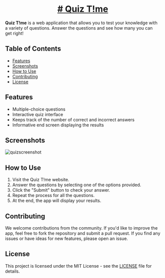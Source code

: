<h1 align="center">
  <a href=" https://mohd-ayaz.github.io/Quiz-app/">
    # Quiz T!me
  </a>
</h1>

**Quiz T!me** is a web application that allows you to test your knowledge with a variety of questions. Answer the questions and see how many you can get right!

## Table of Contents
- [Features](#features)
- [Screenshots](#screenshots)
- [How to Use](#how-to-use)
- [Contributing](#contributing)
- [License](#license)

## Features
- Multiple-choice questions
- Interactive quiz interface
- Keeps track of the number of correct and incorrect answers
- Informative end screen displaying the results

## Screenshots
![quizscreenshot](https://github.com/MOHD-AYAZ/Quiz-app/assets/87294381/dd1e0f80-0926-4822-b44a-58fb05ed88da)


## How to Use
1. Visit the Quiz T!me website.
2. Answer the questions by selecting one of the options provided.
3. Click the "Submit" button to check your answer.
4. Repeat the process for all the questions.
5. At the end, the app will display your results.

## Contributing
We welcome contributions from the community. If you'd like to improve the app, feel free to fork the repository and submit a pull request. If you find any issues or have ideas for new features, please open an issue.

## License
This project is licensed under the MIT License - see the [LICENSE](LICENSE) file for details.
